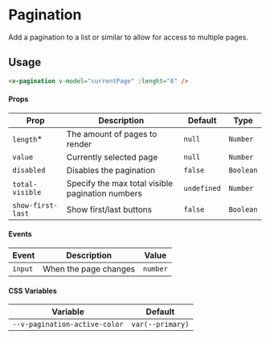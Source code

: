 # Pagination

Add a pagination to a list or similar to allow for access to multiple pages.

## Usage

```html
<v-pagination v-model="currentPage" :lenght="6" />
```

#### Props

| Prop              | Description                                      | Default     | Type      |
| ----------------- | ------------------------------------------------ | ----------- | --------- |
| `length`\*        | The amount of pages to render                    | `null`      | `Number`  |
| `value`           | Currently selected page                          | `null`      | `Number`  |
| `disabled`        | Disables the pagination                          | `false`     | `Boolean` |
| `total-visible`   | Specify the max total visible pagination numbers | `undefined` | `Number`  |
| `show-first-last` | Show first/last buttons                          | `false`     | `Boolean` |

#### Events

| Event   | Description           | Value    |
| ------- | --------------------- | -------- |
| `input` | When the page changes | `number` |

#### CSS Variables

| Variable                      | Default          |
| ----------------------------- | ---------------- |
| `--v-pagination-active-color` | `var(--primary)` |
